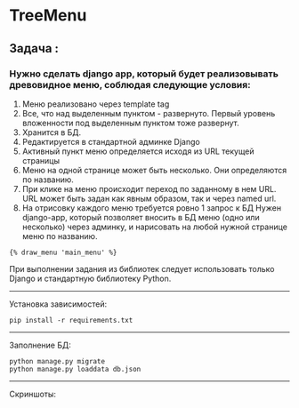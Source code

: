 # TreeMenu

## Задача :

### Нужно сделать django app, который будет реализовывать древовидное меню, соблюдая следующие условия:

1) Меню реализовано через template tag
2) Все, что над выделенным пунктом - развернуто. Первый уровень вложенности под выделенным пунктом тоже развернут.
3) Хранится в БД.
4) Редактируется в стандартной админке Django
5) Активный пункт меню определяется исходя из URL текущей страницы
6) Меню на одной странице может быть несколько. Они определяются по названию.
7) При клике на меню происходит переход по заданному в нем URL. URL может быть задан как явным образом, так и через named url.
8) На отрисовку каждого меню требуется ровно 1 запрос к БД
 Нужен django-app, который позволяет вносить в БД меню (одно или несколько) через админку, и нарисовать на любой нужной странице меню по названию.

~~~
{% draw_menu 'main_menu' %}
~~~

 При выполнении задания из библиотек следует использовать только Django и стандартную библиотеку Python.

-------
Установка зависимостей:
~~~
pip install -r requirements.txt
~~~

-------
Заполнение БД:
~~~
python manage.py migrate
python manage.py loaddata db.json
~~~
------
Скриншоты:


